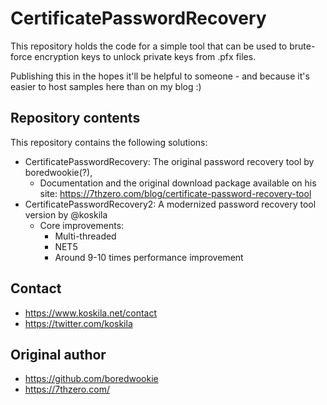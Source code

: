 # CertificatePasswordRecovery

This repository holds the code for a simple tool that can be used to brute-force encryption keys to unlock private keys from .pfx files.

Publishing this in the hopes it'll be helpful to someone - and because it's easier to host samples here than on my blog :)

## Repository contents

This repository contains the following solutions:

* CertificatePasswordRecovery: The original password recovery tool by boredwookie(?),
  * Documentation and the original download package available on his site: https://7thzero.com/blog/certificate-password-recovery-tool
* CertificatePasswordRecovery2: A modernized password recovery tool version by @koskila 
  * Core improvements:
    * Multi-threaded
    * NET5
    * Around 9-10 times performance improvement

## Contact

* https://www.koskila.net/contact
* https://twitter.com/koskila

## Original author

* https://github.com/boredwookie
* https://7thzero.com/ 